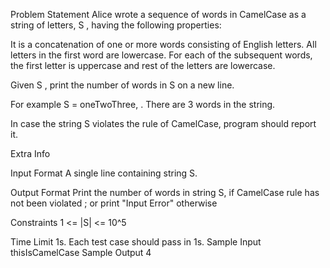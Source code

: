 Problem Statement
Alice wrote a sequence of words in CamelCase as a string of letters, S , having the following properties:

It is a concatenation of one or more words consisting of English letters.
All letters in the first word are lowercase.
For each of the subsequent words, the first letter is uppercase and rest of the letters are lowercase.


Given S , print the number of words in  S on a new line.

For example S = oneTwoThree, . There are  3 words in the string.



In case the string S violates the rule of CamelCase, program should report it. 

Extra Info


Input Format
A single line containing string S.

Output Format
Print the number of words in string S, if CamelCase rule has not been violated ; or print "Input Error" otherwise

Constraints
1 <= |S| <= 10^5

Time Limit
1s.
Each test case should pass in 1s.
Sample Input
thisIsCamelCase
Sample Output
4